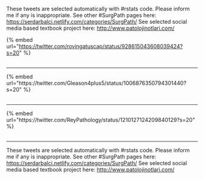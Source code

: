 

These tweets are selected automatically with #rstats code. Please inform me if any is inappropriate.
See other #SurgPath pages here: https://serdarbalci.netlify.com/categories/SurgPath/ 
See selected social media based textbook project here: http://www.patolojinotlari.com/

{% embed url="https://twitter.com/rovingatuscap/status/928615043608039424?s=20" %}<br>
<br>
<hr>
{% embed url="https://twitter.com/Gleason4plus5/status/1006876350794301440?s=20" %}<br>
<br>
<hr>
{% embed url="https://twitter.com/ReyPathology/status/1210127124209840129?s=20" %}<br>
<br>
<hr>


These tweets are selected automatically with #rstats code. Please inform me if any is inappropriate.
See other #SurgPath pages here: https://serdarbalci.netlify.com/categories/SurgPath/ 
See selected social media based textbook project here: http://www.patolojinotlari.com/
